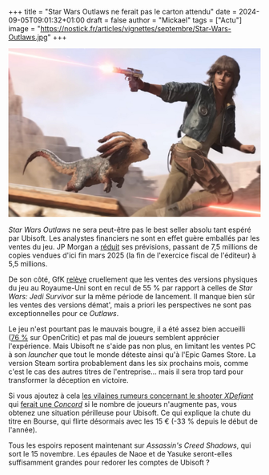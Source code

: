 +++
title = "Star Wars Outlaws ne ferait pas le carton attendu"
date = 2024-09-05T09:01:32+01:00
draft = false
author = "Mickael"
tags = ["Actu"]
image = "https://nostick.fr/articles/vignettes/septembre/Star-Wars-Outlaws.jpg"
+++

![Star Wars Outlaws](Star-Wars-Outlaws.jpg "Il y a pourtant un petit animal mignon.")

*Star Wars Outlaws* ne sera peut-être pas le best seller absolu tant espéré par Ubisoft. Les analystes financiers ne sont en effet guère emballés par les ventes du jeu. JP Morgan a [réduit](https://insider-gaming.com/ubisoft-stock-tanks/) ses prévisions, passant de 7,5 millions de copies vendues d'ici fin mars 2025 (la fin de l'exercice fiscal de l'éditeur) à 5,5 millions.

De son côté, GfK [relève](https://x.com/Chris_Dring/status/1830887864403370276) cruellement que les ventes des versions physiques du jeu au Royaume-Uni sont en recul de 55 % par rapport à celles de *Star Wars: Jedi Survivor* sur la même période de lancement. Il manque bien sûr les ventes des versions démat', mais a priori les perspectives ne sont pas exceptionnelles pour ce *Outlaws*.

Le jeu n'est pourtant pas le mauvais bougre, il a été assez bien accueilli ([76 %](https://opencritic.com/game/16790/star-wars-outlaws) sur OpenCritic) et pas mal de joueurs semblent apprécier l'expérience. Mais Ubisoft ne s'aide pas non plus, en limitant les ventes PC à son *launcher* que tout le monde déteste ainsi qu'à l'Epic Games Store. La version Steam sortira probablement dans les six prochains mois, comme c'est le cas des autres titres de l'entreprise… mais il sera trop tard pour transformer la déception en victoire.

Si vous ajoutez à cela [les vilaines rumeurs concernant le shooter *XDefiant*](https://nostick.fr/articles/2024/aout/3008-xdefiant-ubisoft-multi-difficile/) qui [ferait une *Concord*](https://nostick.fr/articles/2024/septembre/0309-sony-concord-debranche-serveurs-rembourse-joueurs/) si le nombre de joueurs n'augmente pas, vous obtenez une situation périlleuse pour Ubisoft. Ce qui explique la chute du titre en Bourse, qui flirte désormais avec les 15 € (-33 % depuis le début de l'année).

Tous les espoirs reposent maintenant sur *Assassin's Creed Shadows*, qui sort le 15 novembre. Les épaules de Naoe et de Yasuke seront-elles suffisamment grandes pour redorer les comptes de Ubisoft ?